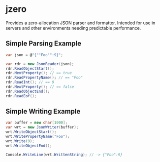 # jzero

Provides a zero-allocation JSON parser and formatter. Intended for use
in servers and other environments needing predictable performance. 

## Simple Parsing Example
```C#
var json = @"{""Foo"":9}";

var rdr = new JsonReader(json);
rdr.ReadObjectStart();
rdr.NextProperty(); // == true
rdr.ReadPropertyName(); // == "Foo"
rdr.ReadInt(); // == 9
rdr.NextProperty(); // == false
rdr.ReadObjectEnd();
rdr.ReadEof();
```

## Simple Writing Example
```C#
var buffer = new char[1000];
var wrt = new JsonWriter(buffer);
wrt.WriteObjectStart();
wrt.WritePropertyName("Foo");
wrt.Write(9);
wrt.WriteObjectEnd();

Console.WriteLine(wrt.WrittenString); // -> {"Foo":9}
```